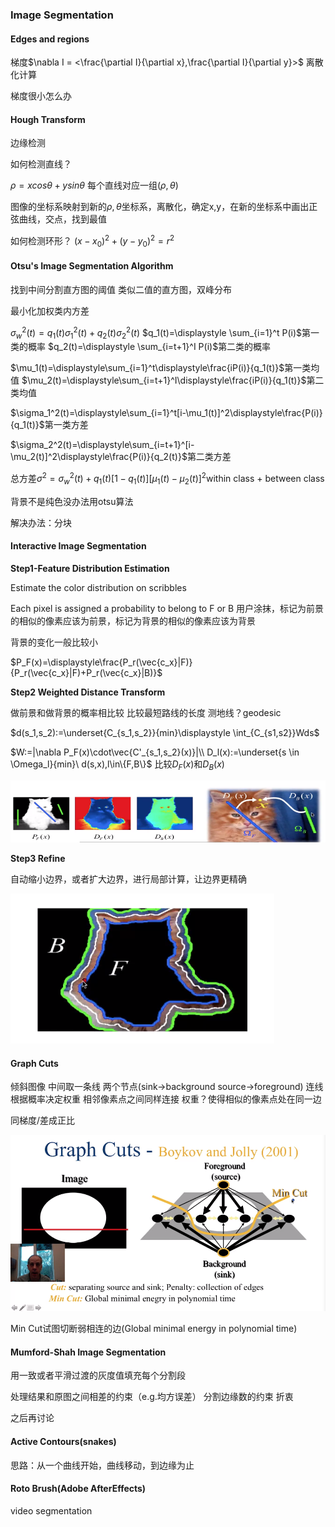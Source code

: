 ### Image Segmentation

#### Edges and regions

梯度$\nabla I = <\frac{\partial I}{\partial x},\frac{\partial I}{\partial y}>$ 离散化计算

梯度很小怎么办

#### Hough Transform

边缘检测

如何检测直线？

$\rho=xcos\theta+ysin\theta$
每个直线对应一组$(\rho, \theta)$

图像的坐标系映射到新的$\rho, \theta$坐标系，离散化，确定x,y，在新的坐标系中画出正弦曲线，交点，找到最值

如何检测环形？
$(x-x_0)^2+(y-y_0)^2=r^2$

#### Otsu's Image Segmentation Algorithm

找到中间分割直方图的阈值
类似二值的直方图，双峰分布

最小化加权类内方差

$\sigma_w^2(t)=q_1(t)\sigma_1^2(t)+q_2(t)\sigma_2^2(t)$
$q_1(t)=\displaystyle \sum_{i=1}^t P(i)$第一类的概率
$q_2(t)=\displaystyle \sum_{i=t+1}^I P(i)$第二类的概率

$\mu_1(t)=\displaystyle\sum_{i=1}^t\displaystyle\frac{iP(i)}{q_1(t)}$第一类均值
$\mu_2(t)=\displaystyle\sum_{i=t+1}^I\displaystyle\frac{iP(i)}{q_1(t)}$第二类均值

$\sigma_1^2(t)=\displaystyle\sum_{i=1}^t[i-\mu_1(t)]^2\displaystyle\frac{P(i)}{q_1(t)}$第一类方差

$\sigma_2^2(t)=\displaystyle\sum_{i=t+1}^[i-\mu_2(t)]^2\displaystyle\frac{P(i)}{q_2(t)}$第二类方差

总方差$\sigma^2=\sigma_w^2(t)+q_1(t)[1-q_1(t)][\mu_1(t)-\mu_2(t)]^2$within class + between class

背景不是纯色没办法用otsu算法

解决办法：分块

#### Interactive Image Segmentation

**Step1-Feature Distribution Estimation**

Estimate the color distribution on scribbles

Each pixel is assigned a probability to belong to F or B
用户涂抹，标记为前景的相似的像素应该为前景，标记为背景的相似的像素应该为背景

背景的变化一般比较小

$P_F(x)=\displaystyle\frac{P_r(\vec{c_x}|F)}{P_r(\vec{c_x}|F)+P_r(\vec{c_x}|B)}$

**Step2 Weighted Distance Transform**

做前景和做背景的概率相比较
比较最短路线的长度
测地线？geodesic

$d(s_1,s_2):=\underset{C_{s_1,s_2}}{min}\displaystyle \int_{C_{s1,s2}}Wds$

$W:=|\nabla P_F(x)\cdot\vec{C'_{s_1,s_2}(x)}|\\
D_l(x):=\underset{s \in \Omega_l}{min}\ d(s,x),l\in\{F,B\}$
比较$D_F(x)$和$D_B(x)$

![](image/2021-08-03-14-29-45.png)

**Step3 Refine**

自动缩小边界，或者扩大边界，进行局部计算，让边界更精确

![](image/2021-08-03-14-31-00.png)

#### Graph Cuts
倾斜图像
中间取一条线
两个节点(sink->background source->foreground)
连线
根据概率决定权重
相邻像素点之间同样连接
权重？使得相似的像素点处在同一边

同梯度/差成正比

![](image/2021-08-04-15-55-36.png)

Min Cut试图切断弱相连的边(Global minimal energy in polynomial time)

#### Mumford-Shah Image Segmentation

用一致或者平滑过渡的灰度值填充每个分割段


处理结果和原图之间相差的约束（e.g.均方误差）
分割边缘数的约束
折衷

之后再讨论

#### Active Contours(snakes)

思路：从一个曲线开始，曲线移动，到边缘为止

#### Roto Brush(Adobe AfterEffects)

video segmentation